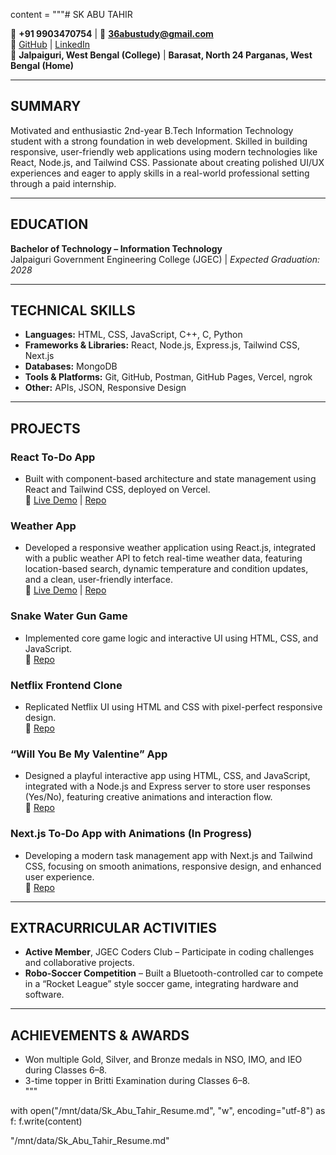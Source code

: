 content = """# SK ABU TAHIR

📱 **+91 9903470754** | 📧 **36abustudy@gmail.com**  
🔗 [GitHub](https://github.com/SkAbuTahir) | [LinkedIn](https://www.linkedin.com/in/sk-abu-tahir-)  
📍 **Jalpaiguri, West Bengal (College)** | **Barasat, North 24 Parganas, West Bengal (Home)**  

---

## **SUMMARY**
Motivated and enthusiastic 2nd-year B.Tech Information Technology student with a strong foundation in web development. Skilled in building responsive, user-friendly web applications using modern technologies like React, Node.js, and Tailwind CSS. Passionate about creating polished UI/UX experiences and eager to apply skills in a real-world professional setting through a paid internship.

---

## **EDUCATION**
**Bachelor of Technology – Information Technology**  
Jalpaiguri Government Engineering College (JGEC) | *Expected Graduation: 2028*

---

## **TECHNICAL SKILLS**
- **Languages:** HTML, CSS, JavaScript, C++, C, Python  
- **Frameworks & Libraries:** React, Node.js, Express.js, Tailwind CSS, Next.js  
- **Databases:** MongoDB  
- **Tools & Platforms:** Git, GitHub, Postman, GitHub Pages, Vercel, ngrok  
- **Other:** APIs, JSON, Responsive Design

---

## **PROJECTS**
### React To-Do App  
- Built with component-based architecture and state management using React and Tailwind CSS, deployed on Vercel.  
🔗 [Live Demo](https://react-todo-app-six-lime-28.vercel.app/) | [Repo](https://github.com/SkAbuTahir/react-todo-app)

### Weather App  
- Developed a responsive weather application using React.js, integrated with a public weather API to fetch real-time weather data, featuring location-based search, dynamic temperature and condition updates, and a clean, user-friendly interface.  
🔗 [Live Demo](https://react-weather-app-ten-peach.vercel.app/) | [Repo](https://github.com/SkAbuTahir/react-weather-app)

### Snake Water Gun Game  
- Implemented core game logic and interactive UI using HTML, CSS, and JavaScript.  
🔗 [Repo](https://github.com/SkAbuTahir/snake-water-gun-game)

### Netflix Frontend Clone  
- Replicated Netflix UI using HTML and CSS with pixel-perfect responsive design.  
🔗 [Repo](https://github.com/SkAbuTahir/netflix-clone)

### “Will You Be My Valentine” App  
- Designed a playful interactive app using HTML, CSS, and JavaScript, integrated with a Node.js and Express server to store user responses (Yes/No), featuring creative animations and interaction flow.  
🔗 [Repo](https://github.com/SkAbuTahir/valentine-app)

### Next.js To-Do App with Animations (In Progress)  
- Developing a modern task management app with Next.js and Tailwind CSS, focusing on smooth animations, responsive design, and enhanced user experience.  
🔗 [Repo](https://github.com/SkAbuTahir/nextjs-todo-app)

---

## **EXTRACURRICULAR ACTIVITIES**
- **Active Member**, JGEC Coders Club – Participate in coding challenges and collaborative projects.  
- **Robo-Soccer Competition** – Built a Bluetooth-controlled car to compete in a “Rocket League” style soccer game, integrating hardware and software.

---

## **ACHIEVEMENTS & AWARDS**
- Won multiple Gold, Silver, and Bronze medals in NSO, IMO, and IEO during Classes 6–8.  
- 3-time topper in Britti Examination during Classes 6–8.  
"""

with open("/mnt/data/Sk_Abu_Tahir_Resume.md", "w", encoding="utf-8") as f:
    f.write(content)

"/mnt/data/Sk_Abu_Tahir_Resume.md"
